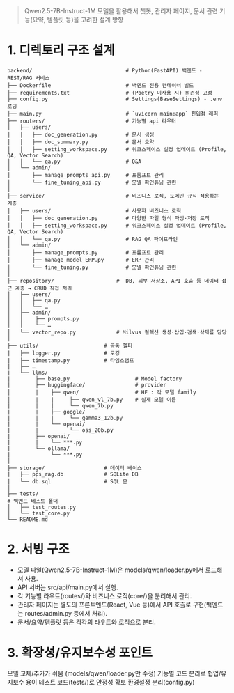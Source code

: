 > Qwen2.5-7B-Instruct-1M 모델을 활용해서 챗봇, 관리자 페이지, 문서 관련 기능(요약, 템플릿 등)을 고려한 설계 방향

# 1. 디렉토리 구조 설계
```
backend/                              # Python(FastAPI) 백엔드 - REST/RAG 서비스
├── Dockerfile                        # 백엔드 전용 컨테이너 빌드
├── requirements.txt                  # (Poetry 미사용 시) 의존성 고정
├── config.py                         # Settings(BaseSettings) - .env 로딩
├── main.py                           # `uvicorn main:app` 진입점 래퍼
├── routers/                          # 기능별 api 라우터         
│   ├── users/                 
│   │   ├── doc_generation.py         # 문서 생성 
│   │   ├── doc_summary.py            # 문서 요약
│   │   ├── setting_workspace.py      # 워크스페이스 설정 업데이트 (Profile, QA, Vector Search)
│   │   └── qa.py                     # Q&A
│   └── admin/                 
│       ├── manage_prompts_api.py     # 프롬프트 관리
│       └── fine_tuning_api.py        # 모델 파인튜닝 관련
│
├── service/                          # 비즈니스 로직, 도메인 규칙 적용하는 계층
│   ├── users/                        # 사용자 비즈니스 로직
│   │   ├── doc_generation.py         # 다양한 파일 형식 파싱·저장 로직
│   │   ├── setting_workspace.py      # 워크스페이스 설정 업데이트 (Profile, QA, Vector Search)
│   │   └── qa.py                     # RAG QA 파이프라인
│   └── admin/                 
│       ├── manage_prompts.py         # 프롬프트 관리
│       ├── manage_model_ERP.py       # ERP 관리
│       └── fine_tuning.py            # 모델 파인튜닝 관련
│
├── repository/                    #  DB, 외부 저장소, API 호출 등 데이터 접근 계층 → CRUD 직접 처리
│   ├── users/                 
│   │   ├── qa.py             
│   │   └── …          
│   ├── admin/                 
│   │    ├── prompts.py         
│   │    └── … 
│   └── vector_repo.py             # Milvus 컬렉션 생성·삽입·검색·삭제를 담당 
│
├── utils/                     # 공통 헬퍼 
|   ├── logger.py              # 로깅
|   ├── timestamp.py           # 타임스탬프
|   ├── …   
|   └── llms/
|        ├── base.py                     # Model factory 
|        ├── huggingface/                # provider
│        |    ├── qwen/                  # HF : 각 모델 family
│        |    |     ├── qwen_vl_7b.py    # 실제 모델 이름  
|        |    |     └── qwen_7b.py
|        |    ├── google/
|        |    |     └── gemma3_12b.py
|        |    └── openai/     
|        |          └── oss_20b.py
|        ├── openai/
|        |    └── ***.py
|        └── ollama/
|             └── ***.py 
│
├── storage/                   # 데이터 베이스 
|   ├── pps_rag.db             # SQLite DB
|   └── db.sql                 # SQL 문
│
├── tests/                     
# 백엔드 테스트 폴더             
│   ├── test_routes.py
│   └── test_core.py
└── README.md
```

# 2. 서빙 구조
- 모델 파일(Qwen2.5-7B-Instruct-1M)은 models/qwen/loader.py에서 로드해서 사용.
- API 서버는 src/api/main.py에서 실행.
- 각 기능별 라우트(routes/)와 비즈니스 로직(core/)을 분리해서 관리.
- 관리자 페이지는 별도의 프론트엔드(React, Vue 등)에서 API 호출로 구현(백엔드는 routes/admin.py 등에서 처리).
- 문서/요약/템플릿 등은 각각의 라우트와 로직으로 분리.


# 3. 확장성/유지보수성 포인트
모델 교체/추가가 쉬움 (models/qwen/loader.py만 수정)
기능별 코드 분리로 협업/유지보수 용이
테스트 코드(tests/)로 안정성 확보
환경설정 분리(config.py)
